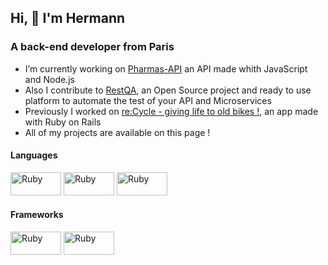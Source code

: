 ## Hi, :wave: I'm Hermann

### A back-end developer from Paris

* I’m currently working on [Pharmas-API](https://github.com/HermannH34/pharmas-api) an API made whith JavaScript and Node.js
* Also I contribute to [RestQA](https://github.com/restqa), an Open Source project and ready to use platform to automate the test of your API and Microservices
* Previously I worked on [re:Cycle - giving life to old bikes !](https://www.recycle-velo.me/), an app made with Ruby on Rails
* All of my projects are available on this page !

#### Languages

<img src="https://camo.githubusercontent.com/83146ae6ef2b6bd8fb18aed4838770f6ad6cee3153ae1663065a34142a7e66f0/68747470733a2f2f696d672e736869656c64732e696f2f62616467652f6a6176617363726970742d2532333332333333302e7376673f6c6f676f3d6a617661736372697074266c6f676f436f6c6f723d253233463744463145267374796c653d666f722d7468652d6261646765" alt="Ruby" width="81px" height="37px"> <img src="https://camo.githubusercontent.com/d1932183f4f17c9b9a157b5ada2cbf4af6d08982c3059949eb45e395502c654b/68747470733a2f2f696d672e736869656c64732e696f2f62616467652f6e6f64652e6a732d2532333433383533642e7376673f6c6f676f3d6e6f64652e6a73266c6f676f436f6c6f723d7768697465267374796c653d666f722d7468652d6261646765" alt="Ruby" width="81px" height="37px">  <img src="https://camo.githubusercontent.com/07f87bf5b5ab5e70f0d33dfc02bdaad7c85519205e19781f3b7c78fec7c19d45/68747470733a2f2f696d672e736869656c64732e696f2f62616467652f727562792d2532336363333432642e7376673f6c6f676f3d72756279266c6f676f436f6c6f723d7768697465267374796c653d666f722d7468652d6261646765" alt="Ruby" width="81px" height="37px"> 


#### Frameworks
<img src="https://github.com/get-icon/geticon/raw/master/icons/express.svg" alt="Ruby" width="81px" height="37px"> <img src="https://camo.githubusercontent.com/7669f83f542094df81e759bdd65f84cf396292d83da3653fb4f7256aaa20cefc/68747470733a2f2f696d672e736869656c64732e696f2f62616467652f2d527562792532306f6e2532305261696c732d4343303030303f6c6f676f3d727562792532306f6e2532307261696c73266c6f676f436f6c6f723d7768697465267374796c653d666f722d7468652d6261646765" alt="Ruby" width="81px" height="37px">
